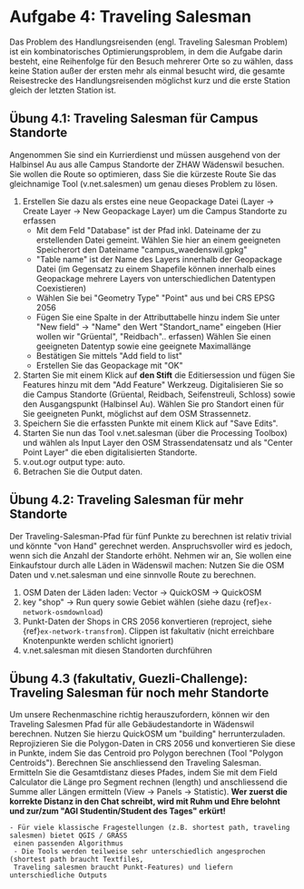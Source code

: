 # Aufgabe 4: Traveling Salesman

Das Problem des Handlungsreisenden (engl. Traveling Salesman Problem) ist ein kombinatorisches Optimierungsproblem, in dem die Aufgabe darin besteht, eine Reihenfolge für den Besuch mehrerer Orte so zu wählen, dass keine Station außer der ersten mehr als einmal besucht wird, die gesamte Reisestrecke des Handlungsreisenden möglichst kurz und die erste Station gleich der letzten Station ist. 

## Übung 4.1: Traveling Salesman für Campus Standorte

Angenommen Sie sind ein Kurrierdienst und müssen ausgehend von der Halbinsel Au aus alle Campus Standorte der ZHAW Wädenswil besuchen. Sie wollen die Route so optimieren, dass Sie die kürzeste Route Sie das gleichnamige Tool (v.net.salesmen) um genau dieses Problem zu lösen.

1. Erstellen Sie dazu als erstes eine neue Geopackage Datei (Layer -> Create Layer -> New Geopackage Layer) um die Campus Standorte zu erfassen
    - Mit dem Feld "Database" ist der Pfad inkl. Dateiname der zu erstellenden Datei gemeint. Wählen Sie hier an einem geeigneten Speicherort den Dateiname "campus_waedenswil.gpkg"
    - "Table name" ist der Name des Layers innerhalb der Geopackage Datei (im Gegensatz zu einem Shapefile können innerhalb eines Geopackage mehrere Layers von unterschiedlichen Datentypen Coexistieren)  
    - Wählen Sie bei "Geometry Type" "Point" aus und bei CRS EPSG 2056
    - Fügen Sie eine Spalte in der Attributtabelle hinzu indem Sie unter "New field" -> "Name" den Wert "Standort_name" eingeben (Hier wollen wir "Grüental", "Reidbach".. erfassen) Wählen Sie einen geeigneten Datentyp sowie eine geeignete Maximallänge
    - Bestätigen Sie mittels "Add field to list"
    - Erstellen Sie das Geopackage mit "OK"  
2. Starten Sie mit einem Klick auf **den Stift** die Editiersession und fügen Sie Features hinzu mit dem "Add Feature" Werkzeug. Digitalisieren Sie so die Campus Standorte (Grüental, Reidbach, Seifenstreuli, Schloss) sowie den Ausgangspunkt (Halbinsel Au). Wählen Sie pro Standort einen für Sie geeigneten Punkt, möglichst auf dem OSM Strassennetz.
3. Speichern Sie die erfassten Punkte mit einem Klick auf "Save Edits".
4. Starten Sie nun das Tool v.net.salesman (über die Processing Toolbox) und wählen als Input Layer den OSM Strassendatensatz und als "Center Point Layer" die eben digitalisierten Standorte.
5. v.out.ogr output type: auto.
6. Betrachen Sie die Output daten.

## Übung 4.2: Traveling Salesman für mehr Standorte

Der Traveling-Salesman-Pfad für fünf Punkte zu berechnen ist relativ trivial und könnte "von Hand" gerechnet werden. Anspruchsvoller wird es jedoch, wenn sich die Anzahl der Standorte erhöht. Nehmen wir an, Sie wollen eine Einkaufstour durch alle Läden in Wädenswil machen: Nutzen Sie die OSM Daten und v.net.salesman und eine sinnvolle Route zu berechnen.  

1. OSM Daten der Läden laden: Vector -> QuickOSM -> QuickOSM
2. key "shop" -> Run query sowie Gebiet wählen (siehe dazu {ref}`ex-network-osmdownload`)
3. Punkt-Daten der Shops in CRS 2056 konvertieren (reproject, siehe {ref}`ex-network-transfrom`). Clippen ist fakultativ (nicht erreichbare Knotenpunkte werden schlicht ignoriert)
4. v.net.salesman mit diesen Standorten durchführen

## Übung 4.3 (fakultativ, Guezli-Challenge): Traveling Salesman für noch mehr Standorte

Um unsere Rechenmaschine richtig herauszufordern, können wir den Traveling Salesmen Pfad für alle Gebäudestandorte in Wädenswil berechnen. Nutzen Sie hierzu QuickOSM um "building" herrunterzuladen. Reprojizieren Sie die Polygon-Daten in CRS 2056 und konvertieren Sie diese in Punkte, indem Sie das Centroid pro Polygon berechnen (Tool "Polygon Centroids"). Berechnen Sie anschliessend den Traveling Salesman. Ermitteln Sie die Gesamtdistanz dieses Pfades, indem Sie mit dem Field Calculator die Länge pro Segment rechnen (length) und anschliessend die Summe aller Längen ermitteln (View -> Panels -> Statistic). **Wer zuerst die korrekte Distanz in den Chat schreibt, wird mit Ruhm und Ehre belohnt und zur/zum "AGI Studentin/Student des Tages" erkürt!**

```{note}
- Für viele klassische Fragestellungen (z.B. shortest path, traveling salesmen) bietet QGIS / GRASS 
 einen passenden Algorithmus
 - Die Tools werden teilweise sehr unterschiedlich angesprochen (shortest path braucht Textfiles,
 Traveling salesmen braucht Punkt-Features) und liefern unterschiedliche Outputs
```

